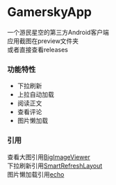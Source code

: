 # GamerskyApp
一个游民星空的第三方Android客户端<br>
应用截图在preview文件夹<br>
或者直接查看releases<br>
### 功能特性
* 下拉刷新
* 上拉自动加载
* 阅读正文
* 查看评论
* 图片懒加载
### 引用
查看大图引用[BigImageViewer](https://github.com/Piasy/BigImageViewer)<br>
下拉刷新引用[SmartRefreshLayout](https://github.com/scwang90/SmartRefreshLayout)<br>
图片懒加载引用[echo](https://github.com/toddmotto/echo)<br>
